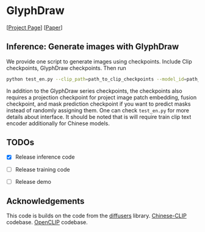 # GlyphDraw


[[Project Page](https://1073521013.github.io/glyph-draw.github.io/)] [[Paper](https://arxiv.org/abs/2303.17870)]


## Inference: Generate images with GlyphDraw

We provide one script to generate images using checkpoints. Include Clip checkpoints, GlyphDraw checkpoints. Then run
```bash
python test_en.py --clip_path=path_to_clip_checkpoints --model_id=path_to_GlyphDraw_checkpoints
```
In addition to the GlyphDraw series checkpoints, the checkpoints also requires a projection checkpoint for project image patch embedding, fusion checkpoint, and mask prediction checkpoint if you want to predict masks instead of randomly assigning them.
One can check `test_en.py` for more details about interface. 
It should be noted that is will require train clip text encoder additionally for Chinese models.


## TODOs

- [x] Release inference code
- [ ] Release training code
- [ ] Release demo


## Acknowledgements 
This code is builds on the code from the [diffusers](https://github.com/huggingface/diffusers) library. 
[Chinese-CLIP](https://github.com/OFA-Sys/Chinese-CLIP) codebase.
[OpenCLIP](https://github.com/mlfoundations/open_clip) codebase.
